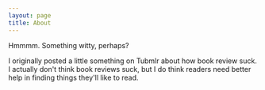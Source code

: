 ```yaml
---
layout: page
title: About
---
```


<p class="message">
Hmmmm. Something witty, perhaps?
</p>

I originally posted a little something on Tubmlr about how book review suck. I actually don't think book reviews suck, but I do think readers need better help in finding things they'll like to read.
